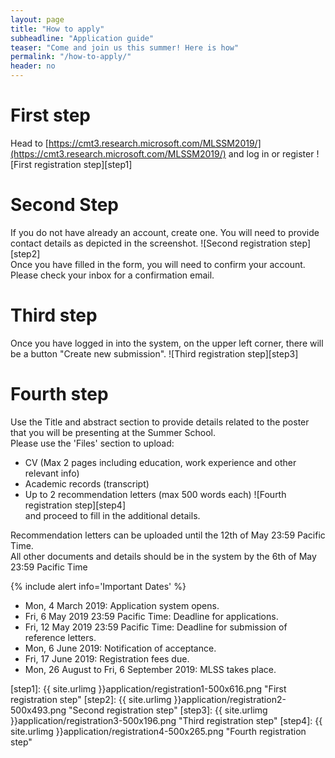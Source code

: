 ```yaml
---
layout: page
title: "How to apply"
subheadline: "Application guide"
teaser: "Come and join us this summer! Here is how"
permalink: "/how-to-apply/"
header: no
---
```



# First step
Head to [https://cmt3.research.microsoft.com/MLSSM2019/](https://cmt3.research.microsoft.com/MLSSM2019/) and log in or register
![First registration step][step1]
# Second Step
If you do not have already an account, create one. You will need to provide contact details as depicted in the screenshot.
![Second registration step][step2]<br/>
Once you have filled in the form, you will need to confirm your account. Please check your inbox for a confirmation email.
# Third step
Once you have logged in into the system, on the upper left corner, there will be a button "Create new submission". 
![Third registration step][step3]<br/>
# Fourth step
Use the Title and abstract section to provide details related to the poster that you will be presenting at the Summer School.<br/>
Please use the 'Files' section to upload:
* CV (Max 2 pages including education, work experience and other relevant info)
* Academic records (transcript)
* Up to 2 recommendation letters (max 500 words each)
![Fourth registration step][step4]<br/>
and proceed to fill in the additional details.

Recommendation letters can be uploaded until the 12th of May 23:59 Pacific Time. <br/>
All other documents and details should be in the system by the 6th of May 23:59 Pacific Time

{% include alert info='Important Dates' %}
* Mon, 4 March 2019: Application system opens.
* Fri, 6 May 2019 23:59 Pacific Time: Deadline for applications.
* Fri, 12 May 2019 23:59 Pacific Time: Deadline for submission of reference letters.
* Mon, 6 June 2019: Notification of acceptance.
* Fri, 17 June 2019: Registration fees due.
* Mon, 26 August to Fri, 6 September 2019: MLSS takes place.
 
[step1]: {{ site.urlimg }}application/registration1-500x616.png "First registration step"
[step2]: {{ site.urlimg }}application/registration2-500x493.png "Second registration step"
[step3]: {{ site.urlimg }}application/registration3-500x196.png "Third registration step"
[step4]: {{ site.urlimg }}application/registration4-500x265.png "Fourth registration step"